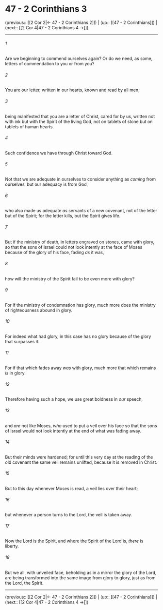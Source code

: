 # 47 - 2 Corinthians 3

(previous:: [[2 Cor 2|← 47 - 2 Corinthians 2]]) | (up:: [[47 - 2 Corinthians]]) | (next:: [[2 Cor 4|47 - 2 Corinthians 4 →]])

***


###### 1 
Are we beginning to commend ourselves again? Or do we need, as some, letters of commendation to you or from you? 

###### 2 
You are our letter, written in our hearts, known and read by all men; 

###### 3 
being manifested that you are a letter of Christ, cared for by us, written not with ink but with the Spirit of the living God, not on tablets of stone but on tablets of human hearts. 

###### 4 
Such confidence we have through Christ toward God. 

###### 5 
Not that we are adequate in ourselves to consider anything as _coming_ from ourselves, but our adequacy is from God, 

###### 6 
who also made us adequate _as_ servants of a new covenant, not of the letter but of the Spirit; for the letter kills, but the Spirit gives life. 

###### 7 
But if the ministry of death, in letters engraved on stones, came with glory, so that the sons of Israel could not look intently at the face of Moses because of the glory of his face, fading _as_ it was, 

###### 8 
how will the ministry of the Spirit fail to be even more with glory? 

###### 9 
For if the ministry of condemnation has glory, much more does the ministry of righteousness abound in glory. 

###### 10 
For indeed what had glory, in this case has no glory because of the glory that surpasses _it_. 

###### 11 
For if that which fades away _was_ with glory, much more that which remains _is_ in glory. 

###### 12 
Therefore having such a hope, we use great boldness in _our_ speech, 

###### 13 
and _are_ not like Moses, _who_ used to put a veil over his face so that the sons of Israel would not look intently at the end of what was fading away. 

###### 14 
But their minds were hardened; for until this very day at the reading of the old covenant the same veil remains unlifted, because it is removed in Christ. 

###### 15 
But to this day whenever Moses is read, a veil lies over their heart; 

###### 16 
but whenever a person turns to the Lord, the veil is taken away. 

###### 17 
Now the Lord is the Spirit, and where the Spirit of the Lord is, _there_ is liberty. 

###### 18 
But we all, with unveiled face, beholding as in a mirror the glory of the Lord, are being transformed into the same image from glory to glory, just as from the Lord, the Spirit.

***

(previous:: [[2 Cor 2|← 47 - 2 Corinthians 2]]) | (up:: [[47 - 2 Corinthians]]) | (next:: [[2 Cor 4|47 - 2 Corinthians 4 →]])
